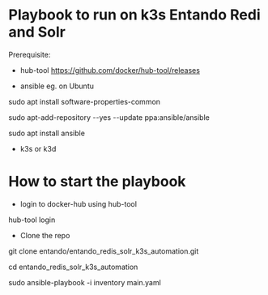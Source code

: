 # Playbook to run on k3s Entando Redi and Solr

Prerequisite:
- hub-tool
  https://github.com/docker/hub-tool/releases

- ansible
  eg. on Ubuntu
  
sudo apt install software-properties-common 

sudo apt-add-repository --yes --update ppa:ansible/ansible 

sudo apt install ansible

- k3s or k3d

# How to start the playbook

- login to docker-hub using hub-tool

hub-tool login

- Clone the repo

git clone entando/entando_redis_solr_k3s_automation.git

cd entando_redis_solr_k3s_automation

sudo ansible-playbook -i inventory main.yaml
